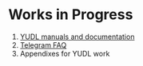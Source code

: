 # Works in Progress
1. [YUDL manuals and documentation](https://github.com/deantiquate/WIP/tree/master/yorkulibraries/yudl_documentation)
2. [Telegram FAQ](https://github.com/deantiquate/WIP/blob/master/yorkulibraries/yudl_documentation/toronto_telegram_faq.md)
3. Appendixes for YUDL work
